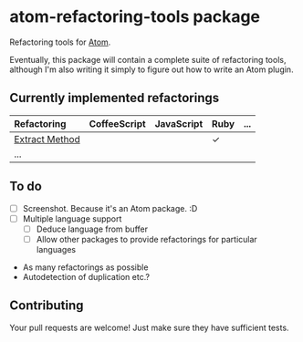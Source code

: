 # atom-refactoring-tools package

Refactoring tools for [Atom](http://atom.io).

Eventually, this package will contain a complete suite of refactoring tools, although I'm also writing it simply to figure out how to write an Atom plugin.

## Currently implemented refactorings

| Refactoring      | CoffeeScript | JavaScript | Ruby | ... |
|:-----------------|:-------------|:-----------|:-----|:----|
| [Extract Method] |              |            | ✓    |     |
| ...              |              |            |      |     |

[Extract Method]: http://refactoring.com/catalog/extractMethod.html

## To do

* [ ] Screenshot. Because it's an Atom package. :D
* [ ] Multiple language support
  * [ ] Deduce language from buffer
  * [ ] Allow other packages to provide refactorings for particular languages
* As many refactorings as possible
* Autodetection of duplication etc.?

## Contributing

Your pull requests are welcome! Just make sure they have sufficient tests.
